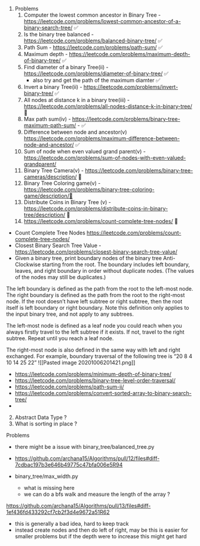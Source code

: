 
1. Problems 
	1. Computer the lowest common ancestor in Binary Tree	- https://leetcode.com/problems/lowest-common-ancestor-of-a-binary-search-tree/ ✅
	2. Is the binary tree balanced - https://leetcode.com/problems/balanced-binary-tree/ ✅
	3. Path Sum - https://leetcode.com/problems/path-sum/ ✅
	4. Maximum depth - https://leetcode.com/problems/maximum-depth-of-binary-tree/ ✅
	5. Find diameter of a binary Tree(ii) - https://leetcode.com/problems/diameter-of-binary-tree/ ✅
		- also try and get the path of the maximum diamter ✅
	6. Invert a binary Tree(ii) - https://leetcode.com/problems/invert-binary-tree/ ✅
	7. All nodes at distance k in a binary tree(iii) - https://leetcode.com/problems/all-nodes-distance-k-in-binary-tree/   🚫
	8. Max path sum(iv) - https://leetcode.com/problems/binary-tree-maximum-path-sum/ - ✅
	9. Difference between node and ancestor(v) https://leetcode.com/problems/maximum-difference-between-node-and-ancestor/  ✅
	10. Sum of node when even valued grand parent(v) - https://leetcode.com/problems/sum-of-nodes-with-even-valued-grandparent/ 
	11. Binary Tree Camera(v) - https://leetcode.com/problems/binary-tree-cameras/description/ 🚫
	12. Binary Tree Coloring game(v) - https://leetcode.com/problems/binary-tree-coloring-game/description/🚫 
	13. Distribute Coins in Binary Tree (v) - https://leetcode.com/problems/distribute-coins-in-binary-tree/description/ 🚫
	14. https://leetcode.com/problems/count-complete-tree-nodes/ 🚫

- Count Complete Tree Nodes https://leetcode.com/problems/count-complete-tree-nodes/ 
-  Closest Binary Search Tree Value - https://leetcode.com/problems/closest-binary-search-tree-value/
-  Given a binary tree, print boundary nodes of the binary tree Anti-Clockwise starting from the root. The boundary includes left boundary, leaves, and right boundary in order without duplicate nodes. (The values of the nodes may still be duplicates.)

The left boundary is defined as the path from the root to the left-most node. The right boundary is defined as the path from the root to the right-most node. If the root doesn’t have left subtree or right subtree, then the root itself is left boundary or right boundary. Note this definition only applies to the input binary tree, and not apply to any subtrees.

The left-most node is defined as a leaf node you could reach when you always firstly travel to the left subtree if it exists. If not, travel to the right subtree. Repeat until you reach a leaf node.

The right-most node is also defined in the same way with left and right exchanged.
For example, boundary traversal of the following tree is “20 8 4 10 14 25 22”
![[Pasted image 20201006201421.png]]


- https://leetcode.com/problems/minimum-depth-of-binary-tree/
- https://leetcode.com/problems/binary-tree-level-order-traversal/
- https://leetcode.com/problems/path-sum-ii/
- https://leetcode.com/problems/convert-sorted-array-to-binary-search-tree/
- 
2. Abstract Data Type ?
4. What is sorting in place ?


Problems
- there might be a issue with binary_tree/balanced_tree.py  
- https://github.com/archana15/Algorithms/pull/12/files#diff-7cdbac197b3e646b49775c47bfa006e5R94

- binary_tree/max_width.py 
	- what is missing here
	- we can do a bfs walk and measure the length of the array ?

https://github.com/archana15/Algorithms/pull/13/files#diff-1ef436fd433292cf7cb2f3d4e9672a51R62 
- this is generally a bad idea, hard to keep track
- instead create nodes and then do left of right, may be this is easier for smaller problems but if the depth were to increase this might get hard
